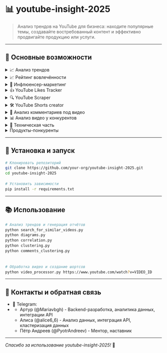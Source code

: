 
# 📊 youtube-insight-2025

> Анализ трендов на YouTube для бизнеса: находите популярные темы, создавайте востребованный контент и эффективно продвигайте продукцию или услуги.

---

## 🎯 Основные возможности

<details>
<summary>📈 Анализ трендов</summary>

- Инструменты мониторинга: YouTube Trends, Analytics 🔍
- Google Trends: сезонность, долгосрочные тренды 📅
- Сторонние сервисы: VidIQ, TubeBuddy, Social Blade 💡
</details>

<details>
<summary>📈 Рейтинг вовлечённости</summary>
  
  Можем анализировать рейтинг вовлечённости:  
  - по годам (добавить: разбивку по видео от времени создания колонками в график по годам)
  - отдельно по видео
</details>

<details>
<summary>🤝 Инфлюенсер-маркетинг</summary>

- Поиск и фильтрация каналов по ключевым словам и подписчикам 🎥
- Извлечение контактов: email, соцссылки 📧
- Сохранение данных в PostgreSQL, кеширование processed_ids.txt 🗄️
</details>

<details>
<summary>👍 YouTube Likes Tracker</summary>

Скрипт для периодического сбора числа лайков через API `returnyoutubedislikeapi.com`, сохранения истории в SQLite и уведомлений при превышении порога.

**Возможности:**
- Запрос текущего числа лайков по списку видео
- Сохранение истории в базе SQLite + логирование
- Оповещения при достижении порога

**Сфера применения:**
- уведомление автора при наборе определенного количества лайков, как следствие лучшее взаимодействие с аудиторией 

**Требования:**
- Python 3.7+
- Библиотеки: `requests`, `sqlite3`, `logging`
</details>

<details>
<summary>🔍 YouTube Scraper</summary>

Скрипт для поиска YouTube-каналов по запросам, фильтрации по подписчикам, извлечения контактной информации и сохранения в PostgreSQL.

**Основное:**
- Автопереключение API-ключей при превышении квоты
- Поиск каналов по ключевым словам и сортировка по просмотрам
- Фильтрация по минимуму подписчиков
- Извлечение email и соцссылок из описания
- Сохранение в таблицу `bloggers`, кеширование `processed_ids.txt`, логирование

**Требования:**
- Python ≥ 3.8
- Библиотеки: `google-api-python-client`, `python-dotenv`, `psycopg2-binary`
- Запущенный PostgreSQL
</details>

<details>
<summary>🛠 YouTube Shorts creator</summary>

- Загрузка видео: yt-dlp ⬇️
- Нарезка: MoviePy + FFmpeg ✂️
- Анализ аудио: Librosa + SpeechEmotionRecognition_Realtime 🎵
- Генерация шортсов/превью: Ollama 🤖

**Основная идея:**
- увеличение скорости нарезки видео на shorts для развития и набора подписчиков канала

**Проблемы:**
- скорость нарезки средняя
- при нарезки длинного видео может быть долгая обработка и нарезка 
- могут быть не найдены самые вирусные моменты
- риски теневого бана
</details>

<details>
<summary>💬 Анализ комментариев под видео</summary>

**Основная идея:**

Идея заключается в анализе комментариев под видео на YouTube с целью кластеризации их по темам, тонам и интересам. Это позволяет выделить ключевые темы, понять предпочтения аудитории и выявить улучшения для контента.

**Чем может быть полезно:**
- Понимание интересов аудитории: какие темы и форматы нравятся зрителям 🎯
- Улучшение контента: адаптация будущих видео под запросы аудитории 🎨
- Увеличение вовлеченности: релевантный контент повышает лайки и просмотры 📈
- Выявление проблем: устранение негативных моментов и критики ⚠️
- Идеи для новых видео: подсказки по темам и направлениям 💡

**Какой результат:**
- **Кластеризированные темы:** группы комментариев (похвалы, критика, запросы, вопросы)
- **Рекомендации:** конкретные шаги для улучшения ("больше видео про X", "улучшить звук")
- **Список запросов:** топ упоминаемых тем для новых роликов
- **Анализ тональности:** процент положительных, нейтральных и отрицательных комментариев 😊😐😞

  
![Описание графика](images/chart3.png)

**Качество кластеризации довольно низкое. Названия кластеров неинформативны.**

![Описание графика](images/chart6.png)



</details>

<details>
<summary>📊 Анализ видео у конкурентов</summary>

**Основная идея:**

Анализ видео других блогеров по заданной теме: просмотры, лайки, комментарии и другие метрики. Помогает выявить успешные форматы и подходы, а также избегать ошибок.

**Чем может быть полезно:**
- Понимание трендов: какие аспекты темы популярны у аудитории 🔥
- Оценка конкуренции: кто уже в нише и как показали себя их видео 🏅
- Идеи для улучшения: форматы, длина, стиль подачи, графика 🎥
- Избежание ошибок: учёт неудачных примеров ❌
- Оптимизация стратегии: незанятые подниши и новые подходы 🚀

**Какой результат:**
- **Список блогеров:** авторы по теме, подписчики, каналы
- **Анализ метрик:** таблицы/графики с просмотрами, лайками, комментариями
- **Рейтинг успешности:** вовлечённость (лайки+комментарии)/просмотры 🏆
- **Выводы по форматам:** обзор лучших типов контента (обзоры, инструкции и т.д.)
- **Рекомендации:** советы по созданию на основе успешных и неудачных примеров


  ![Описание графика](images/chart1.png)

**Полезные ссылки:**

На данном сайте можно посмотреть, как изменялось количество подписчиков на канале: https://socialblade.com/youtube
</details>

<details>
<summary>🔧 Техническая часть</summary>

<details>
<summary>comments_clustering.py</summary>

**Функционал:** очистка текста, лемматизация, векторизация SentenceTransformer, K-Means + t-SNE, анализ центров кластеров.

**Результат:** диаграмма кластеров, топ‑3 комментария к каждому, метрики Silhouette, Calinski‑Harabasz, Davies‑Bouldin.
</details>

<details>
<summary>comments_summary.py</summary>

Использует Ollama (модель Llama3) для суммаризации списка комментариев.
</details>

<details>
<summary>diagrams_connected_with_comments.py</summary>

- Столбчатая диаграмма средней длины комментариев по каналам
- График зависимости числа комментариев от длины комментария
- График зависимости числа комментариев от длительности видео
</details>

<details>
<summary>engagement.py</summary>

- Сортировка каналов по вовлечённости (лайки+комментарии)/просмотры
- Отдельные графики: лайки и комментарии в разных категориях
</details>

<details>
<summary>clustering.py</summary>

Аналогично comments_clustering, для других типов данных.
</details>

<details>
<summary>correlation.py</summary>

Сбор метаданных через VideoRepository, создание DataFrame, матрица корреляций и тепловая карта.
</details>

<details>
<summary>diagrams.py</summary>

- Точечный и линейный графики зависимости длительности видео от просмотров.
</details>

<details>
<summary>parsing_find_channel_id.py</summary>

Парсинг HTML, поиск Channel ID, сохранение новых каналов в БД.
</details>

<details>
<summary>update_video_channel_id.py</summary>

Установка поля channel_id: перебор каналов и их видео, обновление записей, где channel_id пуст.
</details>

<details>
<summary>update_new_columns.py</summary>

- get_channel_stats(): статистика канала через API YouTube
- print_channel_info(): обновление данных каналов в БД
</details>

<details>
<summary>search_for_similar_videos.py</summary>

Косинусная схожесть эмбеддингов, фильтрация по лайкам, топ‑3 похожих видео с метриками вовлечённости.
</details>

<details>
<summary>helper.py</summary>

- get_video_info_by_category(): статистика по категориям (просмотры, лайки, комментарии)
- get_video_info_by_channel(): агрегирует по каналам (фильтрация по category_id)
- get_video_info_by_manual_category(): анализ по пользовательским тематикам
</details>

</details>

<details>
<summary>Продукты-понкуренты</summary> 

- Cуммаризация ютуб-видео с Gemini и деплой с Google Cloud Run: [tutorial](https://yorko.github.io/2025/youtube-summarizer-cloud-run/), [GitHub](https://github.com/Yorko/youtube-summarizer-cloud-run/tree/main)
- [viewstats](https://www.viewstats.com/)
</details>

---

## 🚀 Установка и запуск

```bash
# Клонировать репозиторий
git clone https://github.com/your-org/youtube-insight-2025.git
cd youtube-insight-2025

# Установить зависимости
pip install -r requirements.txt
````

---

## 📚 Использование

```bash
# Анализ трендов и генерация отчётов
python search_for_similar_videos.py
python diagrams.py
python correlation.py
python clustering.py
python comments_clustering.py


# Обработка видео и создание шортсов
python video_processor.py https://www.youtube.com/watch?v=VIDEO_ID
```

---

## 🔗 Контакты и обратная связь
* 💬 Telegram:
*  - Артур (@Mariavbgh) - Backend-разработка, аналитика данных, интеграции API 
   - Алиса (@alice6_6) - Анализ данных, интеграция API, кластеризация данных
   - Пётр Андреев (@PyotrAndreev) - Ментор, наставник
  

---

*Спасибо за использование youtube-insight-2025!* 🙏
